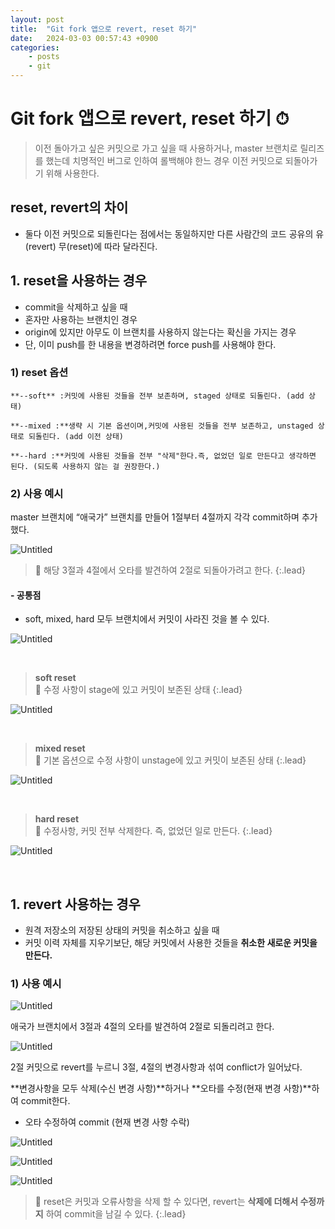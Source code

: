 ```yaml
---
layout: post
title:  "Git fork 앱으로 revert, reset 하기"
date:   2024-03-03 00:57:43 +0900
categories: 
    - posts
    - git
---
```


# Git fork 앱으로 revert, reset 하기 ⏱

> 이전 돌아가고 싶은 커밋으로 가고 싶을 때 사용하거나, master 브랜치로 릴리즈를 했는데 치명적인 버그로 인하여 롤백해야 한느 경우 이전 커밋으로 되돌아가기 위해 사용한다.
> 

## reset, revert의 차이

- 둘다 이전 커밋으로 되돌린다는 점에서는 동일하지만
다른 사람간의 코드 공유의 유(revert) 무(reset)에 따라 달라진다.

## 1. reset을 사용하는 경우

- commit을 삭제하고 싶을 때
- 혼자만 사용하는 브랜치인 경우
- origin에 있지만 아무도 이 브랜치를 사용하지 않는다는 확신을 가지는 경우
- 단, 이미 push를 한 내용을 변경하려면 force push를 사용해야 한다.

### 1) reset 옵션

```
**--soft** :커밋에 사용된 것들을 전부 보존하며, staged 상태로 되돌린다. (add 상태)

**--mixed :**생략 시 기본 옵션이며,커밋에 사용된 것들을 전부 보존하고, unstaged 상태로 되돌린다. (add 이전 상태)

**--hard :**커밋에 사용된 것들을 전부 "삭제"한다.즉, 없었던 일로 만든다고 생각하면 된다. (되도록 사용하지 않는 걸 권장한다.)
```

 

### 2) 사용 예시

master 브랜치에 “애국가” 브랜치를 만들어 1절부터 4절까지 각각 commit하며 추가했다.

![Untitled](/assets/img/git/2-1.png)


> 💫 해당 3절과 4절에서 오타를 발견하여 2절로 되돌아가려고 한다.
{:.lead}

#### - 공통점

- soft, mixed, hard 모두 브랜치에서 커밋이 사라진 것을 볼 수 있다.

![Untitled](/assets/img/git/2-2.png)

<br/>




> **soft reset** <br/>
> 💫 수정 사항이 stage에 있고 커밋이 보존된 상태
{:.lead}

![Untitled](/assets/img/git/2-3.png)

<br/>

> **mixed reset** <br/>
> 💫 기본 옵션으로 수정 사항이 unstage에 있고 커밋이 보존된 상태
{:.lead}

![Untitled](/assets/img/git/2-4.png)

<br/>


> **hard reset** <br/>
> 💫 수정사항, 커밋 전부 삭제한다. 즉, 없었던 일로 만든다.
{:.lead}

![Untitled](/assets/img/git/2-5.png)

<br/>


## 1. revert 사용하는 경우

- 원격 저장소의 저장된 상태의 커밋을 취소하고 싶을 때
- 커밋 이력 자체를 지우기보단, 해당 커밋에서 사용한 것들을 **취소한 새로운 커밋을 만든다.**

### 1) 사용 예시

![Untitled](/assets/img/git/2-6.png)

애국가 브랜치에서 3절과 4절의 오타를 발견하여 2절로 되돌리려고 한다.

![Untitled](/assets/img/git/2-7.png)

2절 커밋으로 revert를 누르니 3절, 4절의 변경사항과 섞여 conflict가 일어났다.

**변경사항을 모두 삭제(수신 변경 사항)**하거나 **오타를 수정(현재 변경 사항)**하여 commit한다.

- 오타 수정하여 commit (현재 변경 사항 수락)

![Untitled](/assets/img/git/2-8.png)

![Untitled](/assets/img/git/2-9.png)

![Untitled](/assets/img/git/2-10.png)


> 💫 reset은 커밋과 오류사항을 삭제 할 수 있다면, revert는 **삭제에 더해서 수정까지** 하여 commit을 남길 수 있다.
{:.lead}